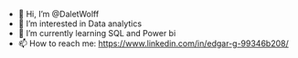 - 👋 Hi, I’m @DaletWolff
- 👀 I’m interested in Data analytics
- 🌱 I’m currently learning SQL and Power bi
- 📫 How to reach me: https://www.linkedin.com/in/edgar-g-99346b208/

<!---
DaletWolff/DaletWolff is a ✨ special ✨ repository because its `README.md` (this file) appears on your GitHub profile.
You can click the Preview link to take a look at your changes.
--->
